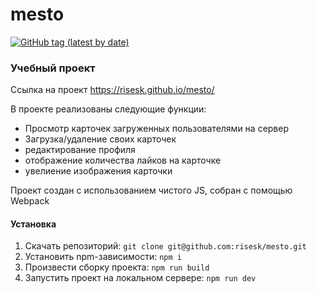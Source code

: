 # mesto
[![GitHub tag (latest by date)](https://img.shields.io/github/v/tag/risesk/mesto?label=version)](https://github.com/risesk/mesto/releases/)
### Учебный проект
Ссылка на проект https://risesk.github.io/mesto/

В проекте реализованы следующие функции:
* Просмотр карточек загруженных пользователями на сервер
* Загрузка/удаление своих карточек
* редактирование профиля
* отображение количества лайков на карточке
* увелиение изображения карточки

Проект создан с использованием чистого JS, собран с помощью Webpack

#### Установка
1. Скачать репозиторий:
```git clone git@github.com:risesk/mesto.git```
2. Установить npm-зависимости:
```npm i```
3. Произвести сборку проекта:
```npm run build```
4. Запустить проект на локальном сервере:
```npm run dev```